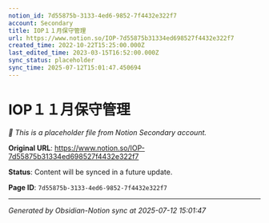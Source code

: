 ```yaml
---
notion_id: 7d55875b-3133-4ed6-9852-7f4432e322f7
account: Secondary
title: IOP１１月保守管理
url: https://www.notion.so/IOP-7d55875b31334ed698527f4432e322f7
created_time: 2022-10-22T15:25:00.000Z
last_edited_time: 2023-03-15T16:52:00.000Z
sync_status: placeholder
sync_time: 2025-07-12T15:01:47.450694
---
```


# IOP１１月保守管理

*🔄 This is a placeholder file from Notion Secondary account.*

**Original URL**: https://www.notion.so/IOP-7d55875b31334ed698527f4432e322f7

**Status**: Content will be synced in a future update.

**Page ID**: `7d55875b-3133-4ed6-9852-7f4432e322f7`

---

*Generated by Obsidian-Notion sync at 2025-07-12 15:01:47*
